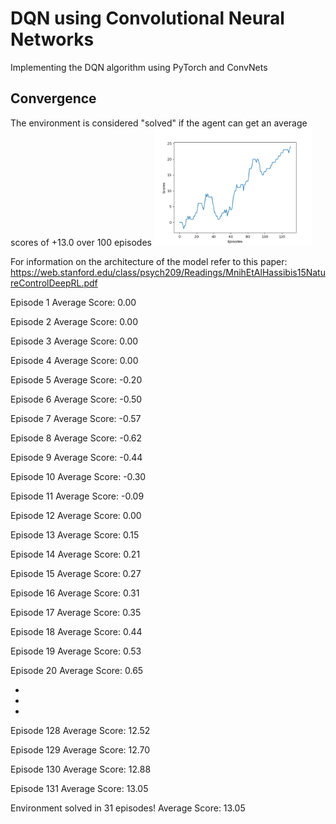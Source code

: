 # DQN using Convolutional Neural Networks
Implementing the DQN algorithm using PyTorch and ConvNets

## Convergence
The environment is considered "solved" if the agent can get an average scores of +13.0 over 100 episodes
<img src="images/ConvDQN_1.png" width="50%" align="top-left" alt="" title="Tennis" />

For information on the architecture of the model refer to this paper:
https://web.stanford.edu/class/psych209/Readings/MnihEtAlHassibis15NatureControlDeepRL.pdf

Episode 1	Average Score: 0.00

Episode 2	Average Score: 0.00

Episode 3	Average Score: 0.00

Episode 4	Average Score: 0.00

Episode 5	Average Score: -0.20

Episode 6	Average Score: -0.50

Episode 7	Average Score: -0.57

Episode 8	Average Score: -0.62

Episode 9	Average Score: -0.44

Episode 10	Average Score: -0.30

Episode 11	Average Score: -0.09

Episode 12	Average Score: 0.00

Episode 13	Average Score: 0.15

Episode 14	Average Score: 0.21

Episode 15	Average Score: 0.27

Episode 16	Average Score: 0.31

Episode 17	Average Score: 0.35

Episode 18	Average Score: 0.44

Episode 19	Average Score: 0.53

Episode 20	Average Score: 0.65

*

*

*

Episode 128	Average Score: 12.52

Episode 129	Average Score: 12.70

Episode 130	Average Score: 12.88

Episode 131	Average Score: 13.05

Environment solved in 31 episodes!	Average Score: 13.05
